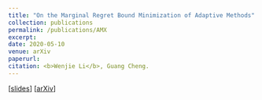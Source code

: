 ```yaml
---
title: "On the Marginal Regret Bound Minimization of Adaptive Methods"
collection: publications
permalink: /publications/AMX
excerpt: 
date: 2020-05-10
venue: arXiv
paperurl:
citation: <b>Wenjie Li</b>, Guang Cheng.
---
```

[[slides]()] [[arXiv]()]
